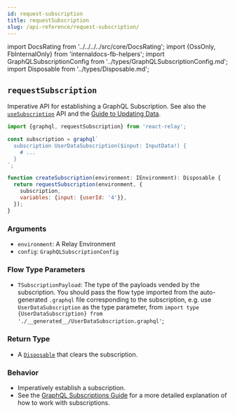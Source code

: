 ```yaml
---
id: request-subscription
title: requestSubscription
slug: /api-reference/request-subscription/
---
```


import DocsRating from '../../../../src/core/DocsRating';
import {OssOnly, FbInternalOnly} from 'internaldocs-fb-helpers';
import GraphQLSubscriptionConfig from '../types/GraphQLSubscriptionConfig.md';
import Disposable from '../types/Disposable.md';

## `requestSubscription`

Imperative API for establishing a GraphQL Subscription.
See also the [`useSubscription`](../use-subscription/) API and the [Guide to Updating Data](../../guided-tour/updating-data/).

```js
import {graphql, requestSubscription} from 'react-relay';

const subscription = graphql`
  subscription UserDataSubscription($input: InputData!) {
    # ...
  }
`;

function createSubscription(environment: IEnvironment): Disposable {
  return requestSubscription(environment, {
    subscription,
    variables: {input: {userId: '4'}},
  });
}
```

### Arguments

* `environment`: A Relay Environment
* `config`: `GraphQLSubscriptionConfig`

<GraphQLSubscriptionConfig />

### Flow Type Parameters

* `TSubscriptionPayload`: The type of the payloads vended by the subscription. You should pass the flow type imported from the auto-generated `.graphql` file corresponding to the subscription, e.g. use `UserDataSubscription` as the type parameter, from `import type {UserDataSubscription} from './__generated__/UserDataSubscription.graphql'`;

### Return Type

* A [`Disposable`](#interface-disposable) that clears the subscription.

<Disposable />

### Behavior

* Imperatively establish a subscription.
* See the [GraphQL Subscriptions Guide](../../guided-tour/updating-data/graphql-subscriptions/) for a more detailed explanation of how to work with subscriptions.

<DocsRating />
